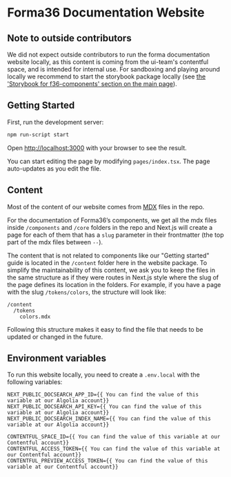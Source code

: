 # Forma36 Documentation Website

## Note to outside contributors

We did not expect outside contributors to run the forma documentation website locally, as this content is coming from the ui-team's contentful space, and is intended for internal use. For sandboxing and playing around locally we recommend to start the storybook package locally (see [the 'Storybook for f36-components' section on the main page](https://github.com/contentful/forma-36#storybook-for-f36-components)).

## Getting Started

First, run the development server:

```bash
npm run-script start
```

Open [http://localhost:3000](http://localhost:3000) with your browser to see the result.

You can start editing the page by modifying `pages/index.tsx`. The page auto-updates as you edit the file.

## Content

Most of the content of our website comes from [MDX](https://mdxjs.com/) files in the repo.

For the documentation of Forma36’s components, we get all the mdx files inside `/components` and `/core` folders in the repo
and Next.js will create a page for each of them that has a `slug` parameter in their frontmatter (the top part of the mdx files between `--`).

The content that is not related to components like our "Getting started" guide is located in the `/content` folder here in the website package.
To simplify the maintainability of this content, we ask you to keep the files in the same structure as if they were routes in Next.js style
where the slug of the page defines its location in the folders.
For example, if you have a page with the slug `/tokens/colors`, the structure will look like:

```
/content
  /tokens
    colors.mdx
```

Following this structure makes it easy to find the file that needs to be updated or changed in the future.

## Environment variables

To run this website locally, you need to create a `.env.local` with the following variables:

```
NEXT_PUBLIC_DOCSEARCH_APP_ID={{ You can find the value of this variable at our Algolia account}}
NEXT_PUBLIC_DOCSEARCH_API_KEY={{ You can find the value of this variable at our Algolia account}}
NEXT_PUBLIC_DOCSEARCH_INDEX_NAME={{ You can find the value of this variable at our Algolia account}}

CONTENTFUL_SPACE_ID={{ You can find the value of this variable at our Contentful account}}
CONTENTFUL_ACCESS_TOKEN={{ You can find the value of this variable at our Contentful account}}
CONTENTFUL_PREVIEW_ACCESS_TOKEN={{ You can find the value of this variable at our Contentful account}}
```
